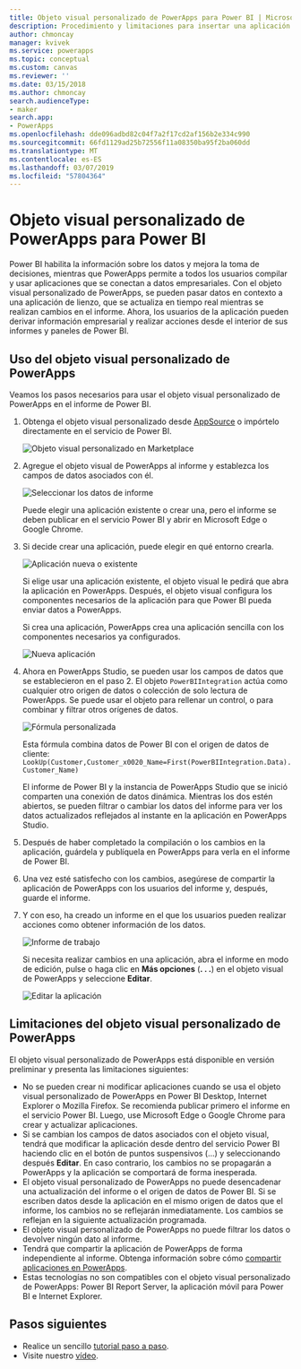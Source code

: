 ```yaml
---
title: Objeto visual personalizado de PowerApps para Power BI | Microsoft Docs
description: Procedimiento y limitaciones para insertar una aplicación de lienzo en la que se usa el mismo origen de datos y se puede filtrar al igual que otros elementos de informe en Power BI
author: chmoncay
manager: kvivek
ms.service: powerapps
ms.topic: conceptual
ms.custom: canvas
ms.reviewer: ''
ms.date: 03/15/2018
ms.author: chmoncay
search.audienceType:
- maker
search.app:
- PowerApps
ms.openlocfilehash: dde096adbd82c04f7a2f17cd2af156b2e334c990
ms.sourcegitcommit: 66fd1129ad25b72556f11a08350ba95f2ba060dd
ms.translationtype: MT
ms.contentlocale: es-ES
ms.lasthandoff: 03/07/2019
ms.locfileid: "57804364"
---
```

# <a name="powerapps-custom-visual-for-power-bi"></a>Objeto visual personalizado de PowerApps para Power BI

Power BI habilita la información sobre los datos y mejora la toma de decisiones, mientras que PowerApps permite a todos los usuarios compilar y usar aplicaciones que se conectan a datos empresariales. Con el objeto visual personalizado de PowerApps, se pueden pasar datos en contexto a una aplicación de lienzo, que se actualiza en tiempo real mientras se realizan cambios en el informe. Ahora, los usuarios de la aplicación pueden derivar información empresarial y realizar acciones desde el interior de sus informes y paneles de Power BI.

## <a name="using-the-powerapps-custom-visual"></a>Uso del objeto visual personalizado de PowerApps

Veamos los pasos necesarios para usar el objeto visual personalizado de PowerApps en el informe de Power BI.

1. Obtenga el objeto visual personalizado desde [AppSource](https://appsource.microsoft.com/product/power-bi-visuals/WA104381378?tab=Overview) o impórtelo directamente en el servicio de Power BI.

    ![Objeto visual personalizado en Marketplace](./media/powerapps-custom-visual/powerapps-store.png) 

2. Agregue el objeto visual de PowerApps al informe y establezca los campos de datos asociados con él.

    ![Seleccionar los datos de informe](./media/powerapps-custom-visual/add-visual-set-data.png)

    Puede elegir una aplicación existente o crear una, pero el informe se deben publicar en el servicio Power BI y abrir en Microsoft Edge o Google Chrome.

3.  Si decide crear una aplicación, puede elegir en qué entorno crearla.

    ![Aplicación nueva o existente](./media/powerapps-custom-visual/create-new-or-choose-app.png)

    Si elige usar una aplicación existente, el objeto visual le pedirá que abra la aplicación en PowerApps. Después, el objeto visual configura los componentes necesarios de la aplicación para que Power BI pueda enviar datos a PowerApps.

    Si crea una aplicación, PowerApps crea una aplicación sencilla con los componentes necesarios ya configurados.

    ![Nueva aplicación](./media/powerapps-custom-visual/new-app.png)

4. Ahora en PowerApps Studio, se pueden usar los campos de datos que se establecieron en el paso 2. El objeto `PowerBIIntegration` actúa como cualquier otro origen de datos o colección de solo lectura de PowerApps. Se puede usar el objeto para rellenar un control, o para combinar y filtrar otros orígenes de datos.

    ![Fórmula personalizada](./media/powerapps-custom-visual/custom-formula.png)

    Esta fórmula combina datos de Power BI con el origen de datos de cliente: `LookUp(Customer,Customer_x0020_Name=First(PowerBIIntegration.Data).Customer_Name)`

   El informe de Power BI y la instancia de PowerApps Studio que se inició comparten una conexión de datos dinámica. Mientras los dos estén abiertos, se pueden filtrar o cambiar los datos del informe para ver los datos actualizados reflejados al instante en la aplicación en PowerApps Studio.

5. Después de haber completado la compilación o los cambios en la aplicación, guárdela y publíquela en PowerApps para verla en el informe de Power BI.

6. Una vez esté satisfecho con los cambios, asegúrese de compartir la aplicación de PowerApps con los usuarios del informe y, después, guarde el informe.

7. Y con eso, ha creado un informe en el que los usuarios pueden realizar acciones como obtener información de los datos.

    ![Informe de trabajo](./media/powerapps-custom-visual/working-report.gif)

    Si necesita realizar cambios en una aplicación, abra el informe en modo de edición, pulse o haga clic en **Más opciones** (**. . .**) en el objeto visual de PowerApps y seleccione **Editar**.

    ![Editar la aplicación](./media/powerapps-custom-visual/edit-app.png)

## <a name="limitations-of-the-powerapps-custom-visual"></a>Limitaciones del objeto visual personalizado de PowerApps

El objeto visual personalizado de PowerApps está disponible en versión preliminar y presenta las limitaciones siguientes:

- No se pueden crear ni modificar aplicaciones cuando se usa el objeto visual personalizado de PowerApps en Power BI Desktop, Internet Explorer o Mozilla Firefox. Se recomienda publicar primero el informe en el servicio Power BI. Luego, use Microsoft Edge o Google Chrome para crear y actualizar aplicaciones.
- Si se cambian los campos de datos asociados con el objeto visual, tendrá que modificar la aplicación desde dentro del servicio Power BI haciendo clic en el botón de puntos suspensivos (...) y seleccionando después **Editar**. En caso contrario, los cambios no se propagarán a PowerApps y la aplicación se comportará de forma inesperada.
- El objeto visual personalizado de PowerApps no puede desencadenar una actualización del informe o el origen de datos de Power BI. Si se escriben datos desde la aplicación en el mismo origen de datos que el informe, los cambios no se reflejarán inmediatamente. Los cambios se reflejan en la siguiente actualización programada.
- El objeto visual personalizado de PowerApps no puede filtrar los datos o devolver ningún dato al informe.
- Tendrá que compartir la aplicación de PowerApps de forma independiente al informe. Obtenga información sobre cómo [compartir aplicaciones en PowerApps](share-app.md).
- Estas tecnologías no son compatibles con el objeto visual personalizado de PowerApps: Power BI Report Server, la aplicación móvil para Power BI e Internet Explorer.

## <a name="next-steps"></a>Pasos siguientes

* Realice un sencillo [tutorial paso a paso](embed-powerapps-powerbi.md).
* Visite nuestro [vídeo](https://aka.ms/powerappscustomvisualvideo).
